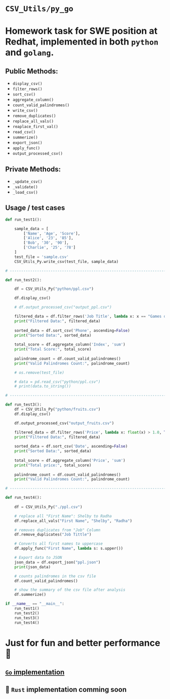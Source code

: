 # `CSV_Utils/py_go` 
# Homework task for SWE position at Redhat, implemented in both `python` and `golang`.

## Public Methods:
- `display_csv()`
- `filter_rows()`
- `sort_csv()`
- `aggregate_column()`
- `count_valid_palindromes()`
- `write_csv()`
- `remove_duplicates()`
- `replace_all_vals()`
- `reaplace_first_val()`
- `read_csv()`
- `summerize()`
- `export_json()`
- `apply_func()`
- `output_processed_csv()`

## Private Methods:
- `_update_csv()`
- `_validate()`
- `_load_csv()`

## Usage / test cases
```py
def run_test1():

    sample_data = [
        ['Name', 'Age', 'Score'], 
        ['Alice', '23', '85'], 
        ['Bob', '30', '90'], 
        ['Charlie', '25', '78']
    ]
    test_file = 'sample.csv'
    CSV_Utils_Py.write_csv(test_file, sample_data)

# ------------------------------------------------------------------------------------------------------------------ #

def run_test2():

    df = CSV_Utils_Py("python/ppl.csv")

    df.display_csv()

    # df.output_processed_csv("output_ppl.csv")

    filtered_data = df.filter_rows('Job Title', lambda x: x == "Games developer")
    print("Filtered Data:", filtered_data)
    
    sorted_data = df.sort_csv('Phone', ascending=False)
    print("Sorted Data:", sorted_data)
    
    total_score = df.aggregate_column('Index', 'sum')
    print("Total Score:", total_score)
    
    palindrome_count = df.count_valid_palindromes()
    print("Valid Palindromes Count:", palindrome_count)

    # os.remove(test_file)

    # data = pd.read_csv("python/ppl.csv")
    # print(data.to_string())

# ------------------------------------------------------------------------------------------------------------------ #

def run_test3():
    df = CSV_Utils_Py("python/fruits.csv")
    df.display_csv()

    df.output_processed_csv("output_fruits.csv")

    filtered_data = df.filter_rows('Price', lambda x: float(x) > 1.0, True)
    print("Filtered Data:", filtered_data)
    
    sorted_data = df.sort_csv('Date', ascending=False)
    print("Sorted Data:", sorted_data)
    
    total_score = df.aggregate_column('Price', 'sum')
    print("Total price:", total_score)
    
    palindrome_count = df.count_valid_palindromes()
    print("Valid Palindromes Count:", palindrome_count)

# ------------------------------------------------------------------------------------------------------------------ #

def run_test4():
    
    df = CSV_Utils_Py("./ppl.csv")

    # replace all "First Name": Shelby to Radha
    df.replace_all_vals("First Name", "Shelby", "Radha")

    # removes duplicates from "Job" Column
    df.remove_duplicates("Job Tittle")

    # Converts all first names to uppercase
    df.apply_func("First Name", lambda s: s.upper())  

    # Export data to JSON
    json_data = df.export_json("ppl.json")
    print(json_data)

    # counts palindromes in the csv file
    df.count_valid_palindromes()

    # show the summary of the csv file after analysis
    df.summerize()

if __name__ == "__main__":
    run_test1()
    run_test2()
    run_test3()
    run_test4()

```

# Just for fun and better performance 💪

## [`Go` implementation](https://github.com/Axnjr/redhat-test/tree/main/golang)
## 🦀 `Rust` implementation comming soon
